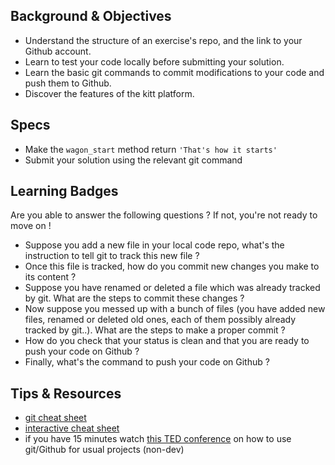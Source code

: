 ## Background & Objectives
* Understand the structure of an exercise's repo, and the link to your Github account.
* Learn to test your code locally before submitting your solution.
* Learn the basic git commands to commit modifications to your code and push them to Github.
* Discover the features of the kitt platform.

## Specs
* Make the `wagon_start` method return `'That's how it starts'`
* Submit your solution using the relevant git command 

## Learning Badges
Are you able to answer the following questions ? If not, you're not ready to move on !

* Suppose you add a new file in your local code repo, what's the instruction to tell git to track this new file ?
* Once this file is tracked, how do you commit new changes you make to its content ?
* Suppose you have renamed or deleted a file which was already tracked by git. What are the steps to commit these changes ?
* Now suppose you messed up with a bunch of files (you have added new files, renamed or deleted old ones, each of them possibly already tracked by git..). What are the steps to make a proper commit ?
* How do you check that your status is clean and that you are ready to push your code on Github ?
* Finally, what's the command to push your code on Github ?

## Tips & Resources
* [git cheat sheet](http://rogerdudler.github.io/git-guide/files/git_cheat_sheet.pdf)
* [interactive cheat sheet](http://www.ndpsoftware.com/git-cheatsheet.html)
* if you have 15 minutes watch [this TED conference](http://www.ted.com/talks/clay_shirky_how_the_internet_will_one_day_transform_government.html) on how to use git/Github for usual projects (non-dev)


